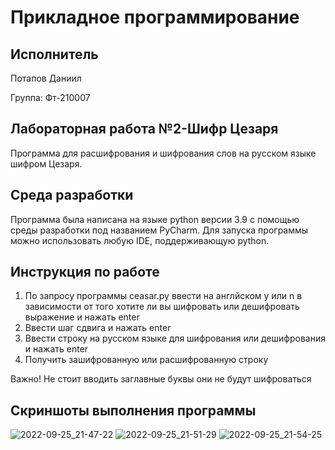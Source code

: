 # Прикладное программирование
## Исполнитель
Потапов Даниил  

Группа: Фт-210007
## Лабораторная работа №2-Шифр Цезаря
Программа для расшифрования и шифрования слов на русском языке шифром Цезаря.
## Среда разработки 
Программа была написана на языке python версии 3.9 с помощью среды разработки под названием PyCharm.
Для запуска программы можно использовать любую IDE, поддерживающую python.
## Инструкция по работе
1. По запросу программы ceasar.py ввести на англйском y или n в зависимости от того хотите ли вы шифровать или дешифровать выражение и нажать enter
2. Ввести шаг сдвига и нажать enter
3. Ввести строку на русском языке для шифрования или дешифрования и нажать enter
4. Получить зашифрованную или расшифрованную строку  

Важно! Не стоит вводить заглавные буквы они не будут шифроваться
## Скриншоты выполнения программы
![2022-09-25_21-47-22](https://user-images.githubusercontent.com/113824271/192155541-32c65432-4794-4f46-8ae4-8260abf06382.png)
![2022-09-25_21-51-29](https://user-images.githubusercontent.com/113824271/192155555-40dd9071-5cf3-4077-8bea-a9da0edb77a9.png)
![2022-09-25_21-54-25](https://user-images.githubusercontent.com/113824271/192155557-49e5162e-47aa-44ca-b7f7-ab539dbe90a0.png)
